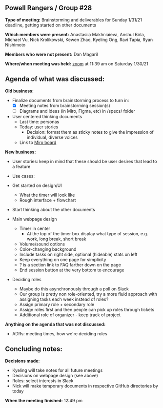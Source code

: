 ## Powell Rangers / Group #28

**Type of meeting:** Brainstorming and deliverables for Sunday 1/31/21 deadline, getting started on other documents

**Which members were present:** Anastasiia Makhniaieva, Anshul Birla,  Michael Vu, Nick Krolikowski, Kewen Zhao, Kyeling Ong, Ravi Tapia, Ryan Nishimoto

**Members who were not present:** Dan Magaril

**Where/when meeting was held:** [zoom](https://ucsd.zoom.us/j/93696118730) at 11:39 am on Saturday 1/30/21


## Agenda of what was discussed:

**Old business:** 
+ Finalize documents from brainstorming process to turn in:
  + [X] Meeting notes from brainstorming session(s)
  + [ ] Diagrams and ideas (in Miro, Figma, etc) in /specs/ folder
+ User centered thinking documents
  + Last time: personas
  + Today: user stories
    + Decision: format them as sticky notes to give the impression of individual, diverse voices
  + Link to [Miro board](https://miro.com/app/board/o9J_lWxPKec=/)

**New business:** 
+ User stories: keep in mind that these should be user desires that lead to a feature
+ Use cases:
+ Get started on design/UI
  + What the timer will look like
  + Rough interface + flowchart
+ Start thinking about the other documents

+ Main webpage design
  + Timer in center
    + At the top of the timer box display what type of session, e.g. work, long break, short break
  + Volume/sound options
  + Color-changing background
  + Include tasks on right side, optional (hideable) stats on left
  + Keep everything on one page for simplicity
  + ? is a section link to FAQ farther down on the page
  + End session button at the very bottom to encourage 
  
+ Deciding roles
  + Maybe do this asynchronously through a poll on Slack
  + Our group is pretty non role-oriented, try a more fluid approach with assigning tasks each week instead of roles?
  + Assign primary role + secondary role
  + Assign roles first and then people can pick up roles through tickets
  + Additional role of organizer - keep track of project

**Anything on the agenda that was not discussed:** 
+ ADRs: meeting times, how we're deciding roles


## Concluding notes:

**Decisions made:** 
+ Kyeling will take notes for all future meetings
+ Decisions on webpage design (see above)
+ Roles: select interests in Slack
+ Nick will make temporary documents in respective GitHub directories by today

**When the meeting finished:** 12:49 pm
